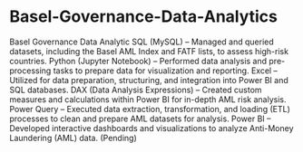 # Basel-Governance-Data-Analytics

Basel Governance Data Analytic
 SQL (MySQL) – Managed and queried datasets, including the Basel AML Index and FATF lists, to assess high-risk countries.
Python (Jupyter Notebook) – Performed data analysis and pre-processing tasks to prepare data for visualization and reporting.
 Excel – Utilized for data preparation, structuring, and integration into Power BI and SQL databases.
DAX (Data Analysis Expressions) – Created custom measures and calculations within Power BI for in-depth AML risk analysis.
 Power Query – Executed data extraction, transformation, and loading (ETL) processes to clean and prepare AML datasets for analysis.
Power BI – Developed interactive dashboards and visualizations to analyze Anti-Money Laundering (AML) data. (Pending)
